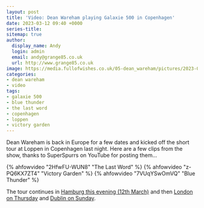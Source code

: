 ```yaml
---
layout: post
title: 'Video: Dean Wareham playing Galaxie 500 in Copenhagen'
date: 2023-03-12 09:40 +0000
series-title:
sitemap: true
author:
  display_name: Andy
  login: admin
  email: andy@grange85.co.uk
  url: http://www.grange85.co.uk
image: https://media.fullofwishes.co.uk/05-dean_wareham/pictures/2023-03-11-dean-wareham-copenhagen-vidcap.jpg
categories:
- dean wareham
- video
tags:
- galaxie 500
- blue thunder
- the last word
- copenhagen
- loppen
- victory garden
---
```

Dean Wareham is back in Europe for a few dates and kicked off the short tour at Loppen in Copenhagen last night. Here are a few clips from the show, thanks to SuperSpurrs on YouTube for posting them...

{% ahfowvideo "2HfwFU-WUN8" "The Last Word" %}
{% ahfowvideo "z-PQ6KX7ZT4" "Victory Garden" %}
{% ahfowvideo "7VUqYSwOmVQ" "Blue Thunder" %}

The tour continues in [Hamburg this evening (12th March)](/database/dean-and-britta/shows/2023/dean-wareham-2023-03-12-hamburg-germany/) and then [London on Thursday](/database/dean-and-britta/shows/2023/dean-wareham-2023-03-16-london-uk/) and [Dublin on Sunday](/database/dean-and-britta/shows/2023/dean-wareham-2023-03-19-dublin-ireland/).
